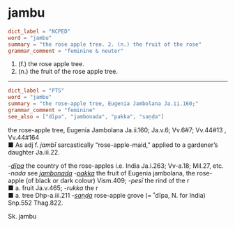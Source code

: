 # jambu

``` toml
dict_label = "NCPED"
word = "jambu"
summary = "the rose apple tree. 2. (n.) the fruit of the rose"
grammar_comment = "feminine & neuter"
```

1. (f.) the rose apple tree.
2. (n.) the fruit of the rose apple tree.

--------------------

``` toml
dict_label = "PTS"
word = "jambu"
summary = "the rose-apple tree, Eugenia Jambolana Ja.ii.160;"
grammar_comment = "feminine"
see_also = ["dīpa", "jambonada", "pakka", "saṇḍa"]
```

the rose\-apple tree, Eugenia Jambolana Ja.ii.160; Ja.v.6; Vv.6#7; Vv.44#13 , Vv.44#164  
■ As adj f. *jambī* sarcastically “rose\-apple\-maid,” applied to a gardener’s daughter Ja.iii.22.

*\-[dīpa](dīpa.md)* the country of the rose\-apples i.e. India Ja.i.263; Vv\-a.18; Mil.27, etc. *\-nada* see *[jambonada](jambonada.md)* *\-[pakka](pakka.md)* the fruit of Eugenia jambolana, the rose\-apple (of black or dark colour) Vism.409; *\-pesī* the rind of the r  
■ a. fruit Ja.v.465; *\-rukka* the r  
■ a. tree Dhp\-a.iii.211 *\-[saṇḍa](saṇḍa.md)* rose\-apple grove (= ˚dīpa, N. for India) Snp.552 Thag.822.

Sk. jambu

